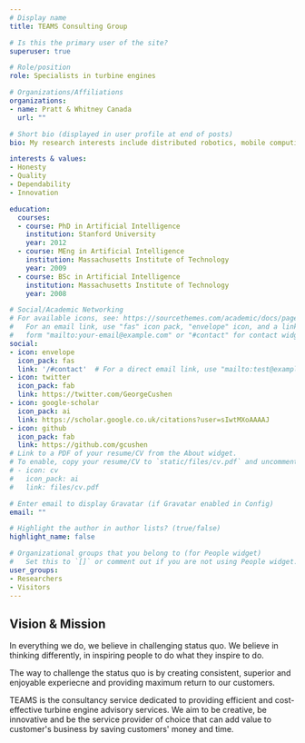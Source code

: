 ```yaml
---
# Display name
title: TEAMS Consulting Group

# Is this the primary user of the site?
superuser: true

# Role/position
role: Specialists in turbine engines

# Organizations/Affiliations
organizations:
- name: Pratt & Whitney Canada
  url: ""

# Short bio (displayed in user profile at end of posts)
bio: My research interests include distributed robotics, mobile computing and programmable matter.

interests & values:
- Honesty
- Quality
- Dependability
- Innovation

education:
  courses:
  - course: PhD in Artificial Intelligence
    institution: Stanford University
    year: 2012
  - course: MEng in Artificial Intelligence
    institution: Massachusetts Institute of Technology
    year: 2009
  - course: BSc in Artificial Intelligence
    institution: Massachusetts Institute of Technology
    year: 2008

# Social/Academic Networking
# For available icons, see: https://sourcethemes.com/academic/docs/page-builder/#icons
#   For an email link, use "fas" icon pack, "envelope" icon, and a link in the
#   form "mailto:your-email@example.com" or "#contact" for contact widget.
social:
- icon: envelope
  icon_pack: fas
  link: '/#contact'  # For a direct email link, use "mailto:test@example.org".
- icon: twitter
  icon_pack: fab
  link: https://twitter.com/GeorgeCushen
- icon: google-scholar
  icon_pack: ai
  link: https://scholar.google.co.uk/citations?user=sIwtMXoAAAAJ
- icon: github
  icon_pack: fab
  link: https://github.com/gcushen
# Link to a PDF of your resume/CV from the About widget.
# To enable, copy your resume/CV to `static/files/cv.pdf` and uncomment the lines below.
# - icon: cv
#   icon_pack: ai
#   link: files/cv.pdf

# Enter email to display Gravatar (if Gravatar enabled in Config)
email: ""

# Highlight the author in author lists? (true/false)
highlight_name: false

# Organizational groups that you belong to (for People widget)
#   Set this to `[]` or comment out if you are not using People widget.
user_groups:
- Researchers
- Visitors
---
```

Vision & Mission
---
In everything we do, we believe in challenging status quo. We believe in thinking differently, in inspiring people to do what they inspire to do.

The way to challenge the status quo is by creating consistent, superior and enjoyable experiecne and providing maximum return to our customers.

TEAMS is the consultancy service dedicated to providing efficient and cost-effective turbine engine advisory services. We aim to be creative, be innovative and be the service provider of choice that can add value to customer's business by saving customers' money and time.
